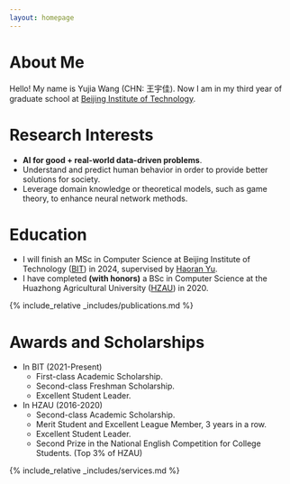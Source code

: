 ```yaml
---
layout: homepage
---
```


# About Me

Hello! My name is Yujia Wang (CHN: 王宇佳). Now I am in my third year of graduate school at [Beijing Institute of Technology](https://english.bit.edu.cn/).  

# Research Interests

- **AI for good + real-world data-driven problems**.
- Understand and predict human behavior in order to provide better solutions for society.
- Leverage domain knowledge or theoretical models, such as game theory, to enhance neural network methods.

# Education

- I will finish an MSc in Computer Science at Beijing Institute of Technology ([BIT](https://english.bit.edu.cn/)) in 2024, supervised by <a href = "https://scholar.google.com/citations?hl=en&user=-vZRFXgAAAAJ">Haoran Yu</a>.
- I have completed **(with honors)** a BSc in Computer Science at the Huazhong Agricultural University ([HZAU](http://www.hzau.edu.cn/en/HOME.htm)) in 2020. 

{% include_relative _includes/publications.md %}

# Awards and Scholarships 

- In BIT (2021-Present)
  - First-class Academic Scholarship.
  - Second-class Freshman Scholarship.
  - Excellent Student Leader.
- In HZAU (2016-2020)
  - Second-class Academic Scholarship.
  - Merit Student and Excellent League Member, 3 years in a row. 
  - Excellent Student Leader.
  - Second Prize in the National English Competition for College Students. (Top 3% of HZAU)

<!--# Internships
- Machine Learning Engineer/ Researcher in Taikang Insurance Group([Taikang]). It is *Fortune Global 500* and one of China’s largest insurance and financial services institutions -->

{% include_relative _includes/services.md %} 

